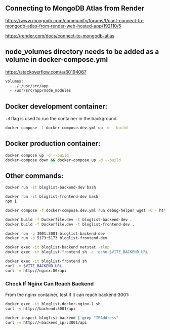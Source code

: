## Connecting to MongoDB Atlas from Render

https://www.mongodb.com/community/forums/t/cant-connect-to-mongodb-atlas-from-render-web-hosted-app/192110/5

https://render.com/docs/connect-to-mongodb-atlas

## node_volumes directory needs to be added as a volume in docker-compose.yml

https://stackoverflow.com/a/60194067

```bash
volumes:
  - ./:/usr/src/app
  - /usr/src/app/node_modules
```

## Docker development container:

`-d` flag is used to run the container in the background.

```bash
docker compose -f docker-compose.dev.yml up -d --build
```

## Docker production container:

```bash
docker compose up -d --build
docker-compose down && docker-compose up -d --build
```

## Other commands:

```bash
docker run -it bloglist-backend-dev bash

docker run -it bloglist-frontend-dev bash
npm i

docker compose -f docker-compose.dev.yml run debug-helper wget -O - http://frontend:5173

docker build -f Dockerfile.dev -t bloglist-backend-dev .
docker build -f Dockerfile.dev -t bloglist-frontend-dev .

docker run -p 3001:3001 bloglist-backend-dev
docker run -p 5173:5173 bloglist-frontend-dev

docker exec -it bloglist-backend netstat -tlnp
docker exec -it bloglist-frontend sh -c 'echo $VITE_BACKEND_URL'

docker exec -it bloglist-frontend sh
curl -v $VITE_BACKEND_URL
curl -v http://nginx:80/api
```

### Check If Nginx Can Reach Backend

From the nginx container, test if it can reach backend:3001:

```sh
docker exec -it bloglist-docker-nginx-1 sh
curl -v http://backend:3001/api
```

```sh
docker inspect bloglist-backend | grep "IPAddress"
curl -v http://<backend_ip>:3001/api
```
